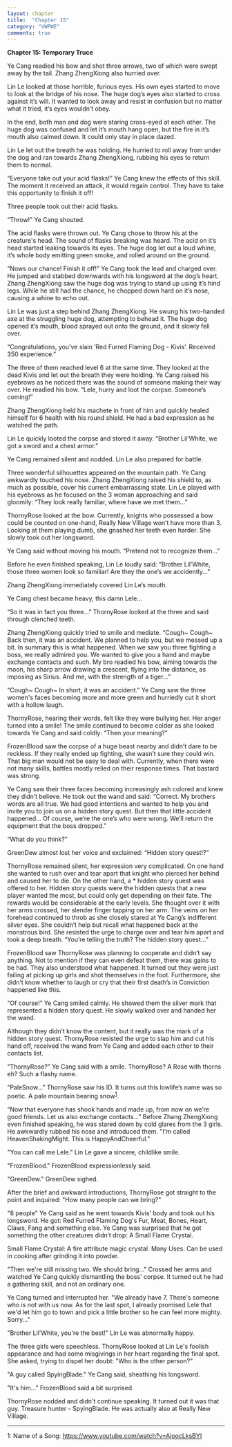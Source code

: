 ```yaml
---
layout: chapter
title:  "Chapter 15"
category: "VWPWE"
comments: true
---
```


**Chapter 15: Temporary Truce**

Ye Cang readied his bow and shot three arrows, two of which were swept away by the tail. Zhang ZhengXiong also hurried over.

Lin Le looked at those horrible, furious eyes. His own eyes started to move to look at the bridge of his nose. The huge dog’s eyes also started to cross against it’s will. It wanted to look away and resist in confusion but no matter what it tried, it’s eyes wouldn’t obey.

In the end, both man and dog were staring cross-eyed at each other. The huge dog was confused and let it’s mouth hang open, but the fire in it’s mouth also calmed down. It could only stay in place dazed.

Lin Le let out the breath he was holding. He hurried to roll away from under the dog and ran towards Zhang ZhengXiong, rubbing his eyes to return them to normal.

“Everyone take out your acid flasks!” Ye Cang knew the effects of this skill. The moment it received an attack, it would regain control. They have to take this opportunity to finish it off!

Three people took out their acid flasks.

“Throw!” Ye Cang shouted.

The acid flasks were thrown out. Ye Cang chose to throw his at the creature's head. The sound of flasks breaking was heard. The acid on it’s head started leaking towards its eyes. The huge dog let out a loud whine, it’s whole body emitting green smoke, and rolled around on the ground.

“Nows our chance! Finish it off!” Ye Cang took the lead and charged over. He jumped and stabbed downwards with his longsword at the dog’s heart. Zhang ZhengXiong saw the huge dog was trying to stand up using it’s hind legs. While he still had the chance, he chopped down hard on it’s nose, causing a whine to echo out. 

Lin Le was just a step behind Zhang ZhengXiong. He swung his two-handed axe at the struggling huge dog, attempting to behead it. The huge dog opened it’s mouth, blood sprayed out onto the ground, and it slowly fell over.

“Congratulations, you’ve slain ‘Red Furred Flaming Dog - Kivis’. Received 350 experience.”

The three of them reached level 6 at the same time. They looked at the dead Kivis and let out the breath they were holding. Ye Cang raised his eyebrows as he noticed there was the sound of someone making their way over. He readied his bow. “Lele, hurry and loot the corpse. Someone’s coming!”

Zhang ZhengXiong held his machete in front of him and quickly healed himself for 6 health with his round shield. He had a bad expression as he watched the path. 

Lin Le quickly looted the corpse and stored it away. “Brother Lil’White, we got a sword and a chest armor.” 

Ye Cang remained silent and nodded. Lin Le also prepared for battle.

Three wonderful silhouettes appeared on the mountain path. Ye Cang awkwardly touched his nose. Zhang ZhengXiong raised his shield to, as much as possible, cover his current embarrassing state. Lin Le played with his eyebrows as he focused on the 3 woman approaching and said gloomily: “They look really familiar, where have we met them...”

ThornyRose looked at the bow. Currently, knights who possessed a bow could be counted on one-hand, Really New Village won’t have more than 3. Looking at them playing dumb, she gnashed her teeth even harder. She slowly took out her longsword. 

Ye Cang said without moving his mouth. “Pretend not to recognize them...”

Before he even finished speaking, Lin Le loudly said: “Brother Lil’White, those three women look so familiar! Are they the one’s we accidently...”

Zhang ZhengXiong immediately covered Lin Le’s mouth.

Ye Cang chest became heavy, this damn Lele...

“So it was in fact you three...” ThornyRose looked at the three and said through clenched teeth.

Zhang ZhengXiong quickly tried to smile and mediate. “Cough~ Cough~ Back then, it was an accident. We planned to help you, but we messed up a bit. In summary this is what happened. When we saw you three fighting a boss, we really admired you. We wanted to give you a hand and maybe exchange contacts and such. My bro readied his bow, aiming towards the moon, his sharp arrow drawing a crescent, flying into the distance, as imposing as Sirius. And me, with the strength of a tiger...”

“Cough~ Cough~ In short, it was an accident.” Ye Cang saw the three women's faces becoming more and more green and hurriedly cut it short with a hollow laugh.

ThornyRose, hearing their words, felt like they were bullying her. Her anger turned into a smile! The smile continued to become colder as she looked towards Ye Cang and said coldly: “Then your meaning?”

FrozenBlood saw the corpse of a huge beast nearby and didn’t dare to be reckless. If they really ended up fighting, she wasn’t sure they could win. That big man would not be easy to deal with. Currently, when there were not many skills, battles mostly relied on their response times. That bastard was strong.

Ye Cang saw their three faces becoming increasingly ash colored and knew they didn’t believe. He took out the wand and said: “Correct. My brothers words are all true. We had good intentions and wanted to help you and invite you to join us on a hidden story quest. But then that little accident happened... Of course, we’re the one’s who were wrong. We’ll return the equipment that the boss dropped.” 

“What do you think?”

GreenDew almost lost her voice and exclaimed: “Hidden story quest!?”

ThornyRose remained silent, her expression very complicated. On one hand she wanted to rush over and tear apart that knight who pierced her behind and caused her to die. On the other hand, a * hidden story quest was offered to her. Hidden story quests were the hidden quests that a new player wanted the most, but could only get depending on their fate. The rewards would be considerable at the early levels. She thought over it with her arms crossed, her slender finger tapping on her arm. The veins on her forehead continued to throb as she closely stared at Ye Cang’s  indifferent silver eyes. She couldn’t help but recall what happened back at the monstrous bird. She resisted the urge to charge over and tear him apart and took a deep breath. “You’re telling the truth? The hidden story quest...” 

FrozenBlood saw ThornyRose was planning to cooperate and didn’t say anything. Not to mention if they can even defeat them, there was gains to be had. They also understood what happened. It turned out they were just failing at picking up girls and shot themselves in the foot. Furthermore, she didn’t know whether to laugh or cry that their first death’s in Conviction happened like this.

“Of course!” Ye Cang smiled calmly. He showed them the silver mark that represented a hidden story quest. He slowly walked over and handed her the wand.

Although they didn’t know the content, but it really was the mark of a hidden story quest. ThornyRose resisted the urge to slap him and cut his hand off, received the wand from Ye Cang and added each other to their contacts list.

“ThornyRose?” Ye Cang said with a smile. ThornyRose? A Rose with thorns eh? Such a flashy name.

“PaleSnow...” ThornyRose saw his ID. It turns out this lowlife’s name was so poetic. A pale mountain bearing snow<sup>[1](#footnote1)</sup>.

“Now that everyone has shook hands and made up, from now on we’re good friends. Let us also exchange contacts..." Before Zhang ZhengXiong even finished speaking, he was stared down by cold glares from the 3 girls. He awkwardly rubbed his nose and introduced them. "I'm called HeavenShakingMight. This is HappyAndCheerful."

"You can call me Lele." Lin Le gave a sincere, childlike smile.

"FrozenBlood." FrozenBlood expressionlessly said.

"GreenDew." GreenDew sighed.

After the brief and awkward introductions, ThornyRose got straight to the point and inquired: "How many people can we bring?"

"8 people" Ye Cang said as he went towards Kivis' body and took out his longsword. He got: Red Furred Flaming Dog's Fur, Meat, Bones, Heart, Claws, Fang and something else. Ye Cang was surprised that he got something the other creatures didn’t drop: A Small Flame Crystal.

Small Flame Crystal: A fire attribute magic crystal. Many Uses. Can be used in cooking after grinding it into powder.

"Then we're still missing two. We should bring..." Crossed her arms and watched Ye Cang quickly dismantling the boss' corpse. It turned out he had a gathering skill, and not an ordinary one.

Ye Cang turned and interrupted her. "We already have 7. There's someone who is not with us now. As for the last spot, I already promised Lele that we'd let him go to town and pick a little brother so he can feel more mighty. Sorry..."

"Brother Lil'White, you're the best!" Lin Le was abnormally happy.

The three girls were speechless. ThornyRose looked at Lin Le's foolish appearance and had some misgivings in her heart regarding the final spot. She asked, trying to dispel her doubt: "Who is the other person?"

"A guy called SpyingBlade." Ye Cang said, sheathing his longsword.

"It's him..." FrozenBlood said a bit surprised.

ThornyRose nodded and didn't continue speaking. It turned out it was that guy. Treasure hunter - SpyingBlade. He was actually also at Really New Village. 

---

<a name="footnote1">1</a>: Name of a Song: <a href="https://www.youtube.com/watch?v=AjoocLksBYI">https://www.youtube.com/watch?v=AjoocLksBYI </a>